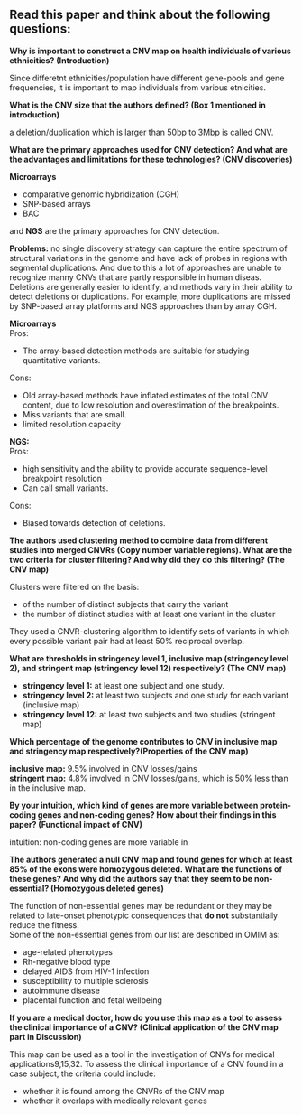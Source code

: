 ## Read this paper and think about the following questions:

**Why is important to construct a CNV map on health individuals of various ethnicities? (Introduction)**

Since differetnt ethnicities/population have different gene-pools and gene frequencies, it is important to map individuals from various etnicities.  

**What is the CNV size that the authors defined? (Box 1 mentioned in introduction)**

a deletion/duplication which is larger than 50bp to 3Mbp is called CNV.  

**What are the primary approaches used for CNV detection? And what are the advantages and limitations for these technologies? (CNV discoveries)**

**Microarrays**
* comparative genomic hybridization (CGH)
*  SNP-based arrays
*  BAC

and **NGS** are the primary approaches for CNV detection.

**Problems:** no single discovery strategy can capture the entire spectrum of structural variations in the genome and have lack of probes in regions with segmental duplications. And due to this a lot of approaches are unable to recognize manny CNVs that are partly responsible in human diseas.  
Deletions are generally easier to identify, and methods vary in their ability to detect deletions or duplications. For example, more duplications are missed by SNP-based array platforms and NGS approaches than by array CGH.  

**Microarrays**  
Pros:  
- The array-based detection methods are suitable for studying quantitative variants.  

Cons:  
- Old array-based methods have inflated estimates of the total CNV content, due to low resolution and overestimation of the breakpoints.  
- Miss variants that are small.  
- limited resolution capacity


**NGS:**  
Pros:  
- high sensitivity and the ability to provide accurate sequence-level breakpoint resolution
- Can call small variants.  

Cons:  
- Biased towards detection of deletions.  

**The authors used clustering method to combine data from different studies into merged CNVRs (Copy number variable regions). What are the two criteria for cluster filtering? And why did they do this filtering? (The CNV map)**

Clusters were filtered on the basis:
- of the number of distinct subjects that carry the variant  
- the number of distinct studies with at least one variant in the cluster  
 
They used a CNVR-clustering algorithm to identify sets of variants in which every possible variant pair had at least 50% reciprocal overlap.

**What are thresholds in stringency level 1, inclusive map (stringency level 2), and stringent map (stringency level 12) respectively? (The CNV map)**

- **stringency level 1:** at least one subject and one study.  
- **stringency level 2:** at least two subjects and one study for each variant (inclusive map)
- **stringency level 12:** at least two subjects and two studies (stringent map)   

**Which percentage of the genome contributes to CNV in inclusive map and stringency map respectively?(Properties of the CNV map)**

**inclusive map:** 9.5% involved in CNV losses/gains  
**stringent map:** 4.8% involved in CNV losses/gains, which is 50% less than in the inclusive map.  

**By your intuition, which kind of genes are more variable between protein-coding genes and non-coding genes? How about their findings in this paper? (Functional impact of CNV)**

intuition: non-coding genes are more variable in

**The authors generated a null CNV map and found genes for which at least 85% of the exons were homozygous deleted. What are the functions of these genes? And why did the authors say that they seem to be non-essential? (Homozygous deleted genes)**

The function of non-essential genes may be redundant or they may be related to late-onset phenotypic consequences that **do not** substantially reduce the fitness.  
Some of the non-essential genes from our list are described in OMIM as:
- age-related phenotypes 
- Rh-negative blood type 
- delayed AIDS from HIV-1 infection 
- susceptibility to multiple sclerosis  
- autoimmune disease  
- placental function and fetal wellbeing 

**If you are a medical doctor, how do you use this map as a tool to assess the clinical importance of a CNV? (Clinical application of the CNV map part in Discussion)**

This map can be used as a tool in the investigation of CNVs for medical applications9,15,32. To assess the clinical importance of a CNV found in a case subject, the criteria could include:  
- whether it is found among the CNVRs of the CNV map 
- whether it overlaps with medically relevant genes
